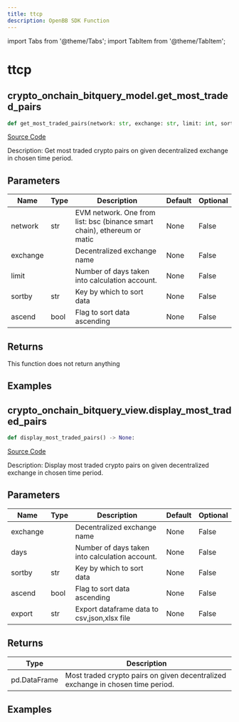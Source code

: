 ```yaml
---
title: ttcp
description: OpenBB SDK Function
---
```


import Tabs from '@theme/Tabs';
import TabItem from '@theme/TabItem';

# ttcp

<Tabs>
<TabItem value="model" label="Model" default>

## crypto_onchain_bitquery_model.get_most_traded_pairs

```python title='openbb_terminal/cryptocurrency/onchain/bitquery_model.py'
def get_most_traded_pairs(network: str, exchange: str, limit: int, sortby: str, ascend: bool) -> DataFrame:
```
[Source Code](https://github.com/OpenBB-finance/OpenBBTerminal/tree/main/openbb_terminal/cryptocurrency/onchain/bitquery_model.py#L658)

Description: Get most traded crypto pairs on given decentralized exchange in chosen time period.

## Parameters

| Name | Type | Description | Default | Optional |
| ---- | ---- | ----------- | ------- | -------- |
| network | str | EVM network. One from list: bsc (binance smart chain), ethereum or matic | None | False |
| exchange |  | Decentralized exchange name | None | False |
| limit |  | Number of days taken into calculation account. | None | False |
| sortby | str | Key by which to sort data | None | False |
| ascend | bool | Flag to sort data ascending | None | False |

## Returns

This function does not return anything

## Examples



</TabItem>
<TabItem value="view" label="View">

## crypto_onchain_bitquery_view.display_most_traded_pairs

```python title='openbb_terminal/decorators.py'
def display_most_traded_pairs() -> None:
```
[Source Code](https://github.com/OpenBB-finance/OpenBBTerminal/tree/main/openbb_terminal/decorators.py#L284)

Description: Display most traded crypto pairs on given decentralized exchange in chosen time period.

## Parameters

| Name | Type | Description | Default | Optional |
| ---- | ---- | ----------- | ------- | -------- |
| exchange |  | Decentralized exchange name | None | False |
| days |  | Number of days taken into calculation account. | None | False |
| sortby | str | Key by which to sort data | None | False |
| ascend | bool | Flag to sort data ascending | None | False |
| export | str | Export dataframe data to csv,json,xlsx file | None | False |

## Returns

| Type | Description |
| ---- | ----------- |
| pd.DataFrame | Most traded crypto pairs on given decentralized exchange in chosen time period. |

## Examples



</TabItem>
</Tabs>
